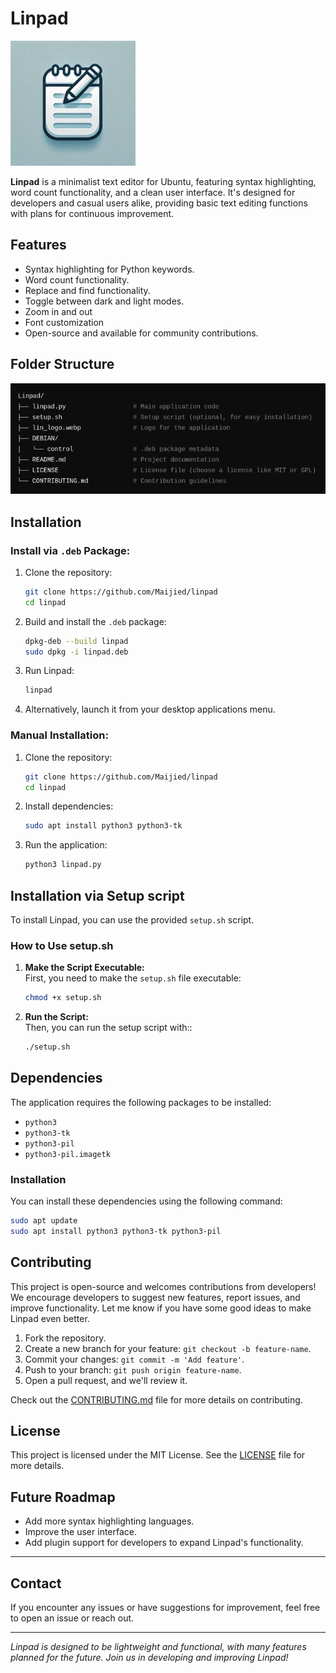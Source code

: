 # Linpad

<img src="./lin_logo.webp" alt="Linpad Logo" width="200" height="200">

**Linpad** is a minimalist text editor for Ubuntu, featuring syntax highlighting, word count functionality, and a clean user interface. It's designed for developers and casual users alike, providing basic text editing functions with plans for continuous improvement.

## Features

- Syntax highlighting for Python keywords.
- Word count functionality.
- Replace and find functionality.
- Toggle between dark and light modes.
- Zoom in and out
- Font customization
- Open-source and available for community contributions.

## Folder Structure

![Linpad in Action](./screenshots/linpad_screenshot.png)

## Installation

### Install via `.deb` Package:

1. Clone the repository:
    ```bash
    git clone https://github.com/Maijied/linpad
    cd linpad
    ```

2. Build and install the `.deb` package:
    ```bash
    dpkg-deb --build linpad
    sudo dpkg -i linpad.deb
    ```

3. Run Linpad:
    ```bash
    linpad
    ```

4. Alternatively, launch it from your desktop applications menu.

### Manual Installation:

1. Clone the repository:
    ```bash
    git clone https://github.com/Maijied/linpad
    cd linpad
    ```

2. Install dependencies:
    ```bash
    sudo apt install python3 python3-tk
    ```

3. Run the application:
    ```bash
    python3 linpad.py
    ```

## Installation via Setup script

To install Linpad, you can use the provided `setup.sh` script.

### How to Use setup.sh

1. **Make the Script Executable:**  
   First, you need to make the `setup.sh` file executable:
   ```bash
   chmod +x setup.sh
   ```
2. **Run the Script:**  
   Then, you can run the setup script with::
   ```bash
   ./setup.sh
   ```

## Dependencies

The application requires the following packages to be installed:

- `python3`
- `python3-tk`
- `python3-pil`
- `python3-pil.imagetk`

### Installation

You can install these dependencies using the following command:

```bash
sudo apt update
sudo apt install python3 python3-tk python3-pil
```

## Contributing

This project is open-source and welcomes contributions from developers! We encourage developers to suggest new features, report issues, and improve functionality. Let me know if you have some good ideas to make Linpad even better.

1. Fork the repository.
2. Create a new branch for your feature: `git checkout -b feature-name`.
3. Commit your changes: `git commit -m 'Add feature'`.
4. Push to your branch: `git push origin feature-name`.
5. Open a pull request, and we'll review it.

Check out the [CONTRIBUTING.md](CONTRIBUTING.md) file for more details on contributing.

## License

This project is licensed under the MIT License. See the [LICENSE](LICENSE) file for more details.

## Future Roadmap

- Add more syntax highlighting languages.
- Improve the user interface.
- Add plugin support for developers to expand Linpad's functionality.

---

## Contact

If you encounter any issues or have suggestions for improvement, feel free to open an issue or reach out.

---

*Linpad is designed to be lightweight and functional, with many features planned for the future. Join us in developing and improving Linpad!*

